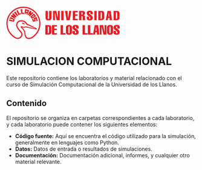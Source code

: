 ![Logo de mi proyecto](img/logo-unillanos.png)
# SIMULACION COMPUTACIONAL

Este repositorio contiene los laboratorios y material relacionado con el curso de Simulación Computacional de la Universidad de los Llanos.

## Contenido

El repositorio se organiza en carpetas correspondientes a cada laboratorio, y cada laboratorio puede contener los siguientes elementos:

- **Código fuente:** Aquí se encuentra el código utilizado para la simulación, generalmente en lenguajes como Python.
- **Datos:** Datos de entrada o resultados de simulaciones.
- **Documentación:** Documentación adicional, informes, y cualquier otro material relevante.
